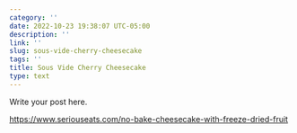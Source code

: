 ```yaml
---
category: ''
date: 2022-10-23 19:38:07 UTC-05:00
description: ''
link: ''
slug: sous-vide-cherry-cheesecake
tags: ''
title: Sous Vide Cherry Cheesecake
type: text
---
```

Write your post here.


[](link://slug/sous-vide-raspberry-hibiscus-cheesecake)


https://www.seriouseats.com/no-bake-cheesecake-with-freeze-dried-fruit